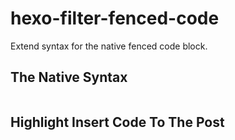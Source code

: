 # hexo-filter-fenced-code

Extend syntax for the native fenced code block.

## The Native Syntax


   ```javascript

   ```


## Highlight Insert Code To The Post



